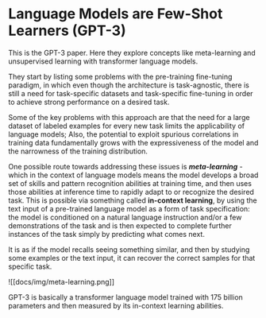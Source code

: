 # Language Models are Few-Shot Learners (GPT-3)

This is the GPT-3 paper. Here they explore concepts like meta-learning and unsupervised learning with transformer language models.

They start by listing some problems with the pre-training fine-tuning paradigm, in which even though the architecture is task-agnostic, there is still a need for task-specific datasets and task-specific fine-tuning in order to achieve strong performance on a desired task.

Some of the key problems with this approach are that the need for a large dataset of labeled examples for every new task limits the applicability of language models; Also, the potential to exploit spurious correlations in training data fundamentally grows with the expressiveness of the model and the narrowness of the training distribution.

One possible route towards addressing these issues is **_meta-learning_** - which in the context of language models means the model develops a broad set of skills and pattern recognition abilities at training time, and then uses those abilities at inference time to rapidly adapt to or recognize the desired task. This is possible via something called **in-context learning**, by using the text input of a pre-trained language model as a form of task specification: the model is conditioned on a natural language instruction and/or a few demonstrations of the task and is then expected to complete further instances of the task simply by predicting what comes next.

It is as if the model recalls seeing something similar, and then by studying some examples or the text input, it can recover the correct samples for that specific task.

![[docs/img/meta-learning.png]]

GPT-3 is basically a transformer language model trained with 175 billion parameters and then measured by its in-context learning abilities.

